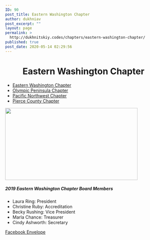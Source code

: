 ```yaml
---
ID: 90
post_title: Eastern Washington Chapter
author: dukhniav
post_excerpt: ""
layout: page
permalink: >
  http://dukhnitskiy.codes/chapters/eastern-washington-chapter/
published: true
post_date: 2020-05-14 02:29:56
---
```

<h1 style="text-align: center;">Eastern Washington Chapter</h1>		
				<nav data-toggle-icon="" data-close-icon="" data-full-width=""><ul id="menu-1-9b1059c"><li id="menu-item-385"><a href="http://dukhnitskiy.codes/chapters/eastern-washington-chapter/" class = "hfe-menu-item">Eastern Washington Chapter</a></li>
<li id="menu-item-383"><a href="http://dukhnitskiy.codes/chapters/olympic-peninsula-chapter/" class = "hfe-menu-item">Olympic Peninsula Chapter</a></li>
<li id="menu-item-384"><a href="http://dukhnitskiy.codes/chapters/pacific-northwest-chapter/" class = "hfe-menu-item">Pacific Northwest Chapter</a></li>
<li id="menu-item-382"><a href="http://dukhnitskiy.codes/chapters/pierce-county-chapter/" class = "hfe-menu-item">Pierce County Chapter</a></li>
</ul></nav>              
										<img width="426" height="232" src="http://dukhnitskiy.codes/wp-content/uploads/2020/06/426_WAEYC_Eastern-Washington-Chapter.jpg" alt="" srcset="http://dukhnitskiy.codes/wp-content/uploads/2020/06/426_WAEYC_Eastern-Washington-Chapter.jpg 426w, http://dukhnitskiy.codes/wp-content/uploads/2020/06/426_WAEYC_Eastern-Washington-Chapter-300x163.jpg 300w" sizes="(max-width: 426px) 100vw, 426px" />											
		<h5>2019 Eastern Washington Chapter Board Members</h5><ul><li>Laura Ring: President</li><li>Christine Ruby: Accreditation</li><li>Becky Rushing: Vice President</li><li>Marla Chance: Treasurer</li><li>Cindy Ashworth: Secretary</li></ul>		
							<a href="https://www.facebook.com/Ewaeyc-181871981883637/?hc_ref=ARReZY9HE5_iRM7RndXl1DvVzLifW_cHIWb_LOMQvV7GSGbVsczu0YhfMbUI2uNruRk&#038;fref=nf&#038;__tn__=kC-R" target="_blank" rel="noopener noreferrer">
					Facebook
									</a>
							<a href="http://ewaeyc@hotmail.com" target="_blank" rel="noopener noreferrer">
					Envelope
									</a>